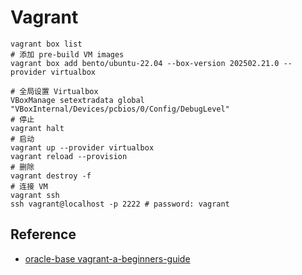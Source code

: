 # Vagrant



```shell
vagrant box list
# 添加 pre-build VM images
vagrant box add bento/ubuntu-22.04 --box-version 202502.21.0 --provider virtualbox

# 全局设置 Virtualbox
VBoxManage setextradata global "VBoxInternal/Devices/pcbios/0/Config/DebugLevel"
# 停止
vagrant halt
# 启动
vagrant up --provider virtualbox
vagrant reload --provision
# 删除
vagrant destroy -f
# 连接 VM
vagrant ssh
ssh vagrant@localhost -p 2222 # password: vagrant
```

## Reference
- [oracle-base vagrant-a-beginners-guide](https://oracle-base.com/articles/vm/vagrant-a-beginners-guide)